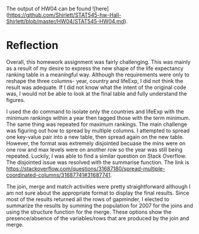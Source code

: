 The output of HW04 can be found ![here] (https://github.com/Shirlett/STAT545-hw-Hall-Shirlett/blob/master/HW04/STAT545-HW04.md).


# Reflection

Overall, this homework assignment was fairly challenging. This was mainly as a result of my desire to express the new shape of the life expectancy ranking table in a meaningful way. Although the requirements were only to reshape the three columns- year, country and lifeExp, I did not think the result was adequate. If I did not know what the intent of the original code was, I would not be able to look at the final table and fully understand the figures.

I used the do command to isolate only the countries and lifeExp with the minimum rankings within a year then tagged those with the term minimum. The same thing was repeated for maximum rankings. The main challenge was figuring out how to spread by multiple columns. I attempted to spread one key-value pair into a new table, then spread again on the new table. However, the format was extremely disjointed becuase the mins were on one row and max levels were on another row so the year was still being repeated.
Luckily, I was able to find a similar question on Stack Overflow. The disjointed issue was resolved with the summarise function. The link is https://stackoverflow.com/questions/31687180/spread-multiple-coordinated-columns/31687741#31687741.

The join, merge and match activities were pretty straightforward although I am not sure about the appropriate format to display the final results. Since most of the results returned all the rows of gapminder, I elected to summarize the results by summing the population for 2007 for the joins and using the structure function for the merge. These options show the presence/absence of the variables/rows that are produced by the join and merge.

